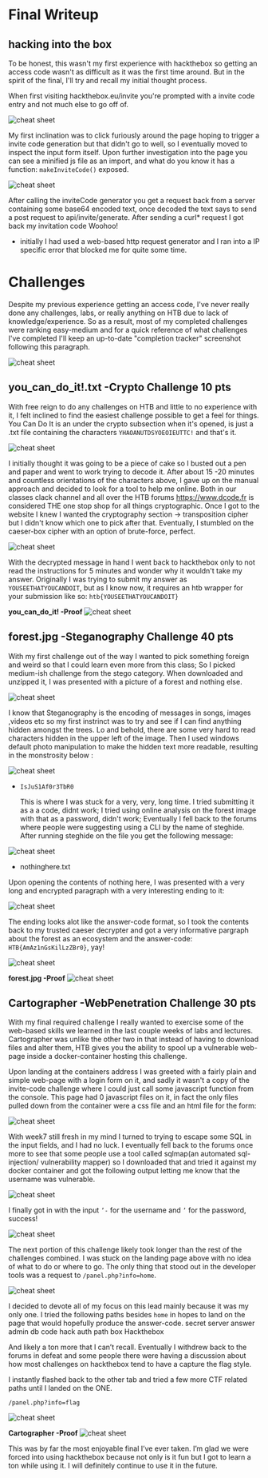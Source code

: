 
# Final Writeup

## hacking into the box
  To be honest, this wasn't my first experience with hackthebox so getting an access code wasn't as difficult as it was the first time around. But in the spirit of the final, I'll try and recall my initial thought process. 

 When first visiting hackthebox.eu/invite you're prompted with a invite code entry and not much else to go off of. 

![cheat sheet](images/htb1.PNG)

  My first inclination was to click furiously around the page hoping to trigger a invite code generation but that didn't go to well, so I eventually moved to inspect the input form itself. Upon further investigation into the page you can see a minified js file as an import, and what do you know it has a function: `makeInviteCode()` exposed.

![cheat sheet](images/htb2.PNG)

  After calling the inviteCode generator you get a request back from a server containing some base64 encoded text, once decoded the text says to send a post request to api/invite/generate. After sending a curl* request I got back my invitation code Woohoo!

* initially I had used a web-based http request generator and I ran into a IP specific error that blocked me for quite some time.


# Challenges 

  Despite my previous experience getting an access code, I've never really done any challenges, labs, or really anything on HTB due to lack of knowledge/experience. So as a result, most of my completed challenges were ranking easy-medium and for a quick reference of what challenges I've completed I'll keep an up-to-date "completion tracker" screenshot following this paragraph.

![cheat sheet](images/completion.PNG)

## you_can_do_it!.txt -Crypto Challenge 10 pts

  With free reign to do any challenges on HTB and little to no experience with it, I felt inclined to find the easiest challenge possible to get a feel for things. You Can Do It is an under the crypto subsection when it's opened, is just a .txt file containing the characters `YHAOANUTDSYOEOIEUTTC!` and that's it. 

![cheat sheet](images/ycdi1.PNG)

  I initially thought it was going to be a piece of cake so I busted out a pen and paper and went to work trying to decode it. After about 15 -20 minutes and countless orientations of the characters above, I gave up on the manual approach and decided to look for a tool to help me online. Both in our classes clack channel and all over the HTB forums https://www.dcode.fr is considered THE one stop shop for all things cryptographic. Once I got to the website I knew I wanted the cryptography section -> transposition cipher but I didn't know which one to pick after that. Eventually, I stumbled on the caeser-box cipher with an option of brute-force, perfect. 

![cheat sheet](images/ycdi2.PNG)

  With the decrypted message in hand I went back to hackthebox only to not read the instructions for 5 minutes and wonder why it wouldn't take my answer. Originally I was trying to submit my answer as `YOUSEETHATYOUCANDOIT`, but as I know now, it requires an htb wrapper  for your submission like so: `htb{YOUSEETHATYOUCANDOIT}` 


**you_can_do_it! -Proof**
![cheat sheet](images/ycdi.PNG)



## forest.jpg -Steganography Challenge 40 pts

  With my first challenge out of the way I wanted to pick something foreign and weird so that I could learn even more from this class; So I picked medium-ish challenge from the stego category. When downloaded and unzipped it, I was presented with a picture of a forest and nothing else. 

![cheat sheet](images/oforest.jpg)

  I know that Steganography is the encoding of messages in songs, images ,videos etc so my first instrinct was to try and see if I can find anything hidden amongst the trees. Lo and behold, there are some very hard to read characters hidden in the upper left of the image. Then I used windows default photo manipulation to make the hidden text more readable, resulting in the monstrosity below :

![cheat sheet](images/forest.jpg)

- `IsJuS1Af0r3TbR0`

  This is where I was stuck for a very, very, long time. I tried submitting it as a a code, didnt work; I tried using online analysis on the forest image with that as a password, didn't work; Eventually I fell back to the forums where people were suggesting using a CLI by the name of steghide. After running steghide on the file you get the following message:

![cheat sheet](images/forest1.PNG)

- nothinghere.txt

Upon opening the contents of nothing here, I was presented with a very long and encrypted paragraph with a very interesting ending to it:

![cheat sheet](images/forest2.PNG)

  The ending looks alot like the answer-code format, so I took the contents back to my trusted caeser decrypter and got a very informative pargraph about the forest as an ecosystem and the answer-code: `HTB{AmAz1nGsKilLzZBr0}`, yay!

![cheat sheet](images/forest3.PNG)

**forest.jpg -Proof**
![cheat sheet](images/forest.PNG)



## Cartographer -WebPenetration Challenge 30 pts

  With my final required challenge I really wanted to exercise some of the web-based skills we learned in the last couple weeks of labs and lectures. Cartographer was unlike the other two in that instead of having to download files and alter them, HTB gives you the ability to spool up a vulnerable web-page inside a docker-container hosting this challenge.

  Upon landing at the containers address I was greeted with a fairly plain and simple web-page with a login form on it, and sadly it wasn't a copy of the invite-code challenge where I could just call some javascript function from the console. This page had 0 javascript files on it, in fact the only files pulled down from the container were a css file and an html file for the form:

![cheat sheet](images/cart1.PNG)

  With week7 still fresh in my mind I turned to trying to escape some SQL in the input fields, and I had no luck. I eventually fell back to the forums once more to see that some people use a tool called sqlmap(an automated sql-injection/ vulnerability mapper) so I downloaded that and tried it against my docker container and got the following output letting me know that the username was vulnerable.

![cheat sheet](images/cart11.PNG)

I finally got in with the input `’-` for the username and `’` for the password, success!

![cheat sheet](images/cart2.PNG)

The next portion of this challenge likely took longer than the rest of the challenges combined. I was stuck on the landing page above with no idea of what to do or where to go. The only thing that stood out in the developer tools was a request to `/panel.php?info=home`. 

![cheat sheet](images/cart3.PNG)

I decided to devote all of my focus on this lead mainly because it was my only one. I tried the following paths besides `home` in hopes to land on the page that would hopefully produce the answer-code.
secret
server
answer 
admin
db
code
hack
auth
path
box
Hackthebox

And likely a ton more that I can’t recall. Eventually I withdrew back to the forums in defeat and some people there were having a discussion about how most challenges on hackthebox tend to have a capture the flag style.

I instantly flashed back to the other tab and tried a few more CTF related paths until I landed on the ONE.

`/panel.php?info=flag`

![cheat sheet](images/cart5.PNG)

**Cartographer -Proof**
![cheat sheet](images/cartographer.PNG)

This was by far the most enjoyable final I’ve ever taken. I’m glad we were forced into using hackthebox because not only is it fun but I got to learn a ton while using it. I will definitely continue to use it in the future.
